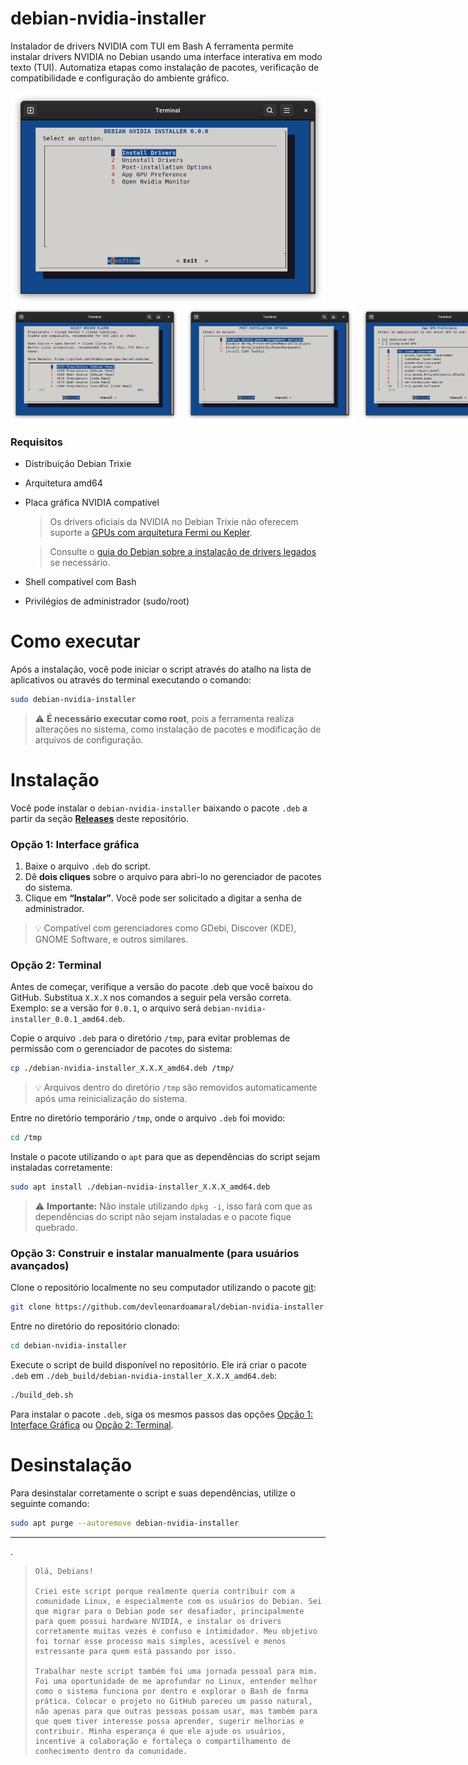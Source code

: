 # debian-nvidia-installer

Instalador de drivers NVIDIA com TUI em Bash
A ferramenta permite instalar drivers NVIDIA no Debian usando uma interface
interativa em modo texto (TUI). Automatiza etapas como instalação de pacotes,
verificação de compatibilidade e configuração do ambiente gráfico.

<img src="data/screenshots/main-menu.png">

<div style="display:flex; gap:10px;">
  <img src="data/screenshots/drivers-menu.png" width="270" height="183">
  <img src="data/screenshots/post-installation-menu.png" width="270" height="183">
  <img src="data/screenshots/app-gpu-preferences-menu.png" width="270" height="183">
</div>

### Requisitos

* Distribuição Debian Trixie
* Arquitetura amd64
* Placa gráfica NVIDIA compatível
  > Os drivers oficiais da NVIDIA no Debian Trixie não oferecem suporte a [GPUs com arquitetura Fermi ou Kepler](https://www.nvidia.com/en-us/drivers/unix/legacy-gpu/).

  > Consulte o [guia do Debian sobre a instalação de drivers legados](https://wiki.debian.org/NvidiaGraphicsDrivers#Tesla_Drivers) se necessário.
* Shell compatível com Bash
* Privilégios de administrador (sudo/root)

# Como executar

Após a instalação, você pode iniciar o script através do atalho na lista de aplicativos ou através do terminal executando o comando:

```bash
sudo debian-nvidia-installer
```

> ⚠️ **É necessário executar como root**, pois a ferramenta realiza alterações no sistema, como instalação de pacotes e modificação de arquivos de configuração.

# Instalação

Você pode instalar o `debian-nvidia-installer` baixando o pacote `.deb` a partir da seção **[Releases](https://github.com/devleonardoamaral/debian-nvidia-installer/releases)** deste repositório.

### Opção 1: Interface gráfica

1. Baixe o arquivo `.deb` do script.
2. Dê **dois cliques** sobre o arquivo para abri-lo no gerenciador de pacotes do sistema.
3. Clique em **“Instalar”**. Você pode ser solicitado a digitar a senha de administrador.

> 💡 Compatível com gerenciadores como GDebi, Discover (KDE), GNOME Software, e outros similares.

### Opção 2: Terminal

Antes de começar, verifique a versão do pacote .deb que você baixou do GitHub. Substitua `X.X.X` nos comandos a seguir pela versão correta.
Exemplo: se a versão for `0.0.1`, o arquivo será `debian-nvidia-installer_0.0.1_amd64.deb`.

Copie o arquivo `.deb` para o diretório `/tmp`, para evitar problemas de permissão com o gerenciador de pacotes do sistema:

```bash
cp ./debian-nvidia-installer_X.X.X_amd64.deb /tmp/
```

> 💡 Arquivos dentro do diretório `/tmp` são removidos automaticamente após uma reinicialização do sistema.

Entre no diretório temporário `/tmp`, onde o arquivo `.deb` foi movido:

```bash
cd /tmp
```

Instale o pacote utilizando o `apt` para que as dependências do script sejam instaladas corretamente:

```bash
sudo apt install ./debian-nvidia-installer_X.X.X_amd64.deb
```

> ⚠️ **Importante:** Não instale utilizando `dpkg -i`, isso fará com que as dependências do script não sejam instaladas e o pacote fique quebrado.

### Opção 3: Construir e instalar manualmente (para usuários avançados)

Clone o repositório localmente no seu computador utilizando o pacote [git](https://packages.debian.org/stable/git):

```bash
git clone https://github.com/devleonardoamaral/debian-nvidia-installer.git
```

Entre no diretório do repositório clonado:

```bash
cd debian-nvidia-installer
```

Execute o script de build disponível no repositório. Ele irá criar o pacote `.deb` em `./deb_build/debian-nvidia-installer_X.X.X_amd64.deb`:

```bash
./build_deb.sh
```

Para instalar o pacote `.deb`, siga os mesmos passos das opções [Opção 1: Interface Gráfica](#opção-1-interface-gráfica) ou [Opção 2: Terminal](#opção-2-terminal).

# Desinstalação

Para desinstalar corretamente o script e suas dependências, utilize o seguinte comando:

```bash
sudo apt purge --autoremove debian-nvidia-installer
```
---
.
> ```
> Olá, Debians!
>
> Criei este script porque realmente queria contribuir com a comunidade Linux, e especialmente com os usuários do Debian. Sei que migrar para o Debian pode ser desafiador, principalmente para quem possui hardware NVIDIA, e instalar os drivers corretamente muitas vezes é confuso e intimidador. Meu objetivo foi tornar esse processo mais simples, acessível e menos estressante para quem está passando por isso.
>
> Trabalhar neste script também foi uma jornada pessoal para mim. Foi uma oportunidade de me aprofundar no Linux, entender melhor como o sistema funciona por dentro e explorar o Bash de forma prática. Colocar o projeto no GitHub pareceu um passo natural, não apenas para que outras pessoas possam usar, mas também para que quem tiver interesse possa aprender, sugerir melhorias e contribuir. Minha esperança é que ele ajude os usuários, incentive a colaboração e fortaleça o compartilhamento de conhecimento dentro da comunidade.
> ```